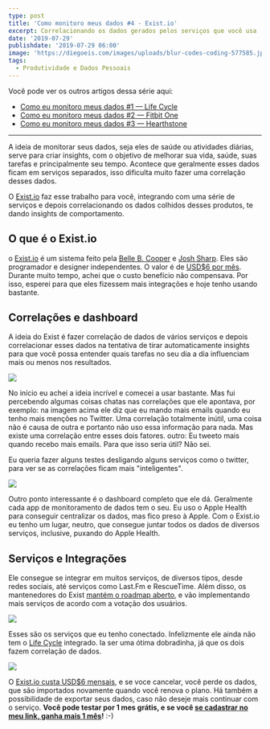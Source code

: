 ```yaml
---
type: post
title: 'Como monitoro meus dados #4 - Exist.io'
excerpt: Correlacionando os dados gerados pelos serviços que você usa
date: '2019-07-29'
publishdate: '2019-07-29 06:00'
image: 'https://diegoeis.com/images/uploads/blur-codes-coding-577585.jpg'
tags:
  - Produtividade e Dados Pessoais
---
```

Você pode ver os outros artigos dessa série aqui:

* [Como eu monitoro meus dados #1 — Life Cycle](https://diegoeis.com/como-eu-monitoro-meus-dados-1-app-life-cycle/)
* [Como eu monitoro meus dados #2 — Fitbit One](https://diegoeis.com/como-eu-monitoro-meus-dados-2-fitbit-one/)
* [Como eu monitoro meus dados #3 — Hearthstone](https://diegoeis.com/como-eu-monitoro-meus-dados-3-hearthstone/)

- - -

A ideia de monitorar seus dados, seja eles de saúde ou atividades diárias, serve para criar insights, com o objetivo de melhorar sua vida, saúde, suas tarefas e principalmente seu tempo. Acontece que geralmente esses dados ficam em serviços separados, isso dificulta muito fazer uma correlação desses dados.

O [Exist.io](https://exist.io/?referred_by=diegoeis) faz esse trabalho para você, integrando com uma série de serviços e depois correlacionando os dados colhidos desses produtos, te dando insights de comportamento.

## O que é o Exist.io

o [Exist.io](https://exist.io/?referred_by=diegoeis) é um sistema feito pela [Belle B. Cooper](http://bellebethcooper.com/) e [Josh Sharp](http://joshsharp.com.au/). Eles são programador e designer independentes. O valor é de [USD$6 por mês](https://exist.io/?referred_by=diegoeis). 
Durante muito tempo, achei que o custo benefício não compensava. Por isso, esperei para que eles fizessem mais integrações e hoje tenho usando bastante.

## Correlações e dashboard

A ideia do Exist é fazer correlação de dados de vários serviços e depois correlacionar esses dados na tentativa de tirar automaticamente  insights para que você possa entender quais tarefas no seu dia a dia influenciam mais ou menos nos resultados. 

![](https://diegoeis.com/images/uploads/screen-shot-2019-07-15-at-16.17.37.png)

No início eu achei a ideia incrível e comecei a usar bastante. Mas fui percebendo algumas coisas chatas nas correlações que ele apontava, por exemplo: na imagem acima ele diz que eu mando mais emails quando eu tenho mais menções no Twitter. Uma correlação totalmente inútil, uma coisa não é causa de outra e portanto não uso essa informação para nada. Mas existe uma correlação entre esses dois fatores. outro: Eu tweeto mais quando recebo mais emails. Para que isso seria útil? Não sei.

Eu queria fazer alguns testes desligando alguns serviços como o twitter, para ver se as correlações ficam mais "inteligentes".

![](https://diegoeis.com/images/uploads/screen-shot-2019-07-15-at-16.22.14.png)

Outro ponto interessante é o dashboard completo que ele dá. Geralmente cada app de monitoramento de dados tem o seu. Eu uso o Apple Health para conseguir centralizar os dados, mas fico preso à Apple. Com o Exist.io eu tenho um lugar, neutro, que consegue juntar todos os dados de diversos serviços, inclusive, puxando do Apple Health.

## Serviços e Integrações

Ele consegue se integrar em muitos serviços, de diversos tipos, desde redes sociais, até serviços como Last.Fm e RescueTime. Além disso, os mantenedores do Exist [mantém o roadmap aberto](https://changemap.co/hellocode/exist/), e vão implementando mais serviços de acordo com a votação dos usuários.

![](/images/uploads/screen-shot-2019-07-15-at-16.30.31.png)

Esses são os serviços que eu tenho conectado. Infelizmente ele ainda não tem o [Life Cycle](https://diegoeis.com/como-eu-monitoro-meus-dados-1-app-life-cycle/) integrado. Ia ser uma ótima dobradinha, já que os dois fazem correlação de dados. 

![](/images/uploads/screen-shot-2019-07-15-at-16.30.39.png)

O [Exist.io custa USD$6 mensais](https://exist.io/?referred_by=diegoeis), e se voce cancelar, você perde os dados, que são importados novamente quando você renova o plano. Há também a possibilidade de exportar seus dados, caso não deseje mais continuar com o serviço. **Você pode testar por 1 mes grátis, e se você [se cadastrar no meu link, ganha mais 1 mês](https://exist.io/?referred_by=diegoeis)!** :-)
